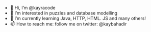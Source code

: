 - 👋 Hi, I’m @kayracode
- 👀 I’m interested in puzzles and database modelling
- 🌱 I’m currently learning Java, HTTP, HTML. JS and many others!
- 📫 How to reach me: follow me on twitter: @kaybahadir

<!---
kayracode/kayracode is a ✨ special ✨ repository because its `README.md` (this file) appears on your GitHub profile.
You can click the Preview link to take a look at your changes.
--->
